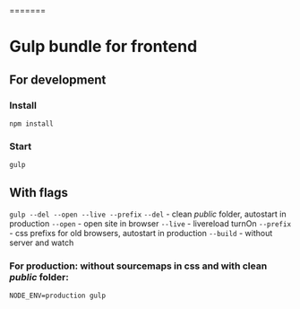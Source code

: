 =======
# Gulp bundle for frontend

## For development
### Install
```npm install```

### Start
```gulp```

## With flags
```gulp --del --open --live --prefix```
```--del``` - clean *public* folder, autostart in production
```--open``` - open site in browser
```--live``` - livereload turnOn
```--prefix``` - css prefixs for old browsers, autostart in production
```--build``` - without server and watch


### For production: without sourcemaps in css and with clean *public* folder:
```NODE_ENV=production gulp```